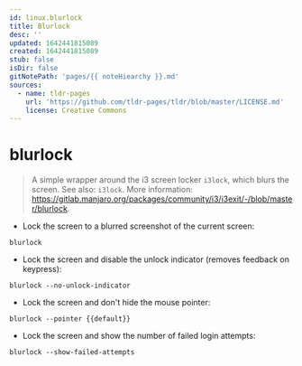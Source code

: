 ```yaml
---
id: linux.blurlock
title: Blurlock
desc: ''
updated: 1642441815089
created: 1642441815089
stub: false
isDir: false
gitNotePath: 'pages/{{ noteHiearchy }}.md'
sources:
  - name: tldr-pages
    url: 'https://github.com/tldr-pages/tldr/blob/master/LICENSE.md'
    license: Creative Commons
---
```

# blurlock

> A simple wrapper around the i3 screen locker `i3lock`, which blurs the screen.
> See also: `i3lock`.
> More information: <https://gitlab.manjaro.org/packages/community/i3/i3exit/-/blob/master/blurlock>.

- Lock the screen to a blurred screenshot of the current screen:

`blurlock`

- Lock the screen and disable the unlock indicator (removes feedback on keypress):

`blurlock --no-unlock-indicator`

- Lock the screen and don't hide the mouse pointer:

`blurlock --pointer {{default}}`

- Lock the screen and show the number of failed login attempts:

`blurlock --show-failed-attempts`

